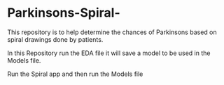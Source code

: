 # Parkinsons-Spiral-
This repository is to help determine the chances of Parkinsons based on spiral drawings done by patients.

In this Repository run the EDA file it will save a model to be used in the Models file.

Run the Spiral app and then run the Models file
